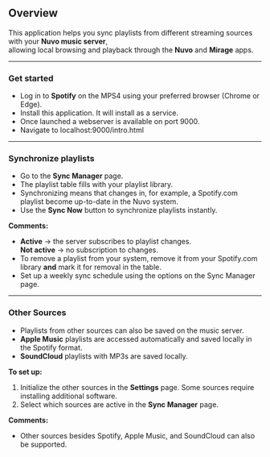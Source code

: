 ## Overview

This application helps you sync playlists from different streaming sources with your **Nuvo music server**,  
allowing local browsing and playback through the **Nuvo** and **Mirage** apps.

---

### Get started

- Log in to **Spotify** on the MPS4 using your preferred browser (Chrome or Edge).  
- Install this application. It will install as a service.  
- Once launched a webserver is available on port 9000.
- Navigate to localhost:9000/intro.html

---

### Synchronize playlists

- Go to the **Sync Manager** page.  
- The playlist table fills with your playlist library.  
- Synchronizing means that changes in, for example, a Spotify.com playlist become up-to-date in the Nuvo system.  
- Use the **Sync Now** button to synchronize playlists instantly.  

**Comments:**
- **Active** → the server subscribes to playlist changes.  
  **Not active** → no subscription to changes.  
- To remove a playlist from your system, remove it from your Spotify.com library **and** mark it for removal in the table.  
- Set up a weekly sync schedule using the options on the Sync Manager page.

---

### Other Sources

- Playlists from other sources can also be saved on the music server.  
- **Apple Music** playlists are accessed automatically and saved locally in the Spotify format.  
- **SoundCloud** playlists with MP3s are saved locally.  

**To set up:**
1. Initialize the other sources in the **Settings** page. Some sources require installing additional software.  
2. Select which sources are active in the **Sync Manager** page.

**Comments:**
- Other sources besides Spotify, Apple Music, and SoundCloud can also be supported.
